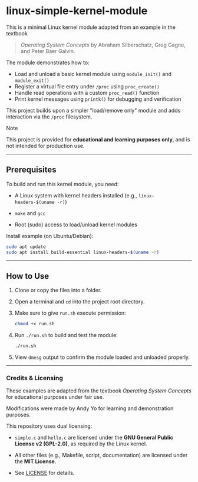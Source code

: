 # linux-simple-kernel-module

This is a minimal Linux kernel module adapted from an example in the textbook  
> *Operating System Concepts* by Abraham Silberschatz, Greg Gagne, and Peter Baer Galvin.

The module demonstrates how to:
- Load and unload a basic kernel module using `module_init()` and `module_exit()`
- Register a virtual file entry under `/proc` using `proc_create()`
- Handle read operations with a custom `proc_read()` function
- Print kernel messages using `printk()` for debugging and verification

This project builds upon a simpler "load/remove only" module and adds interaction via the `/proc` filesystem.

> [!NOTE] 
> This project is provided for **educational and learning purposes only**, and is not intended for production use.

---

## Prerequisites

To build and run this kernel module, you need:

- A Linux system with kernel headers installed (e.g., `linux-headers-$(uname -r)`)

- `make` and `gcc`

- Root (sudo) access to load/unload kernel modules

Install example (on Ubuntu/Debian):
```bash
sudo apt update
sudo apt install build-essential linux-headers-$(uname -r)
```

---

## How to Use

1. Clone or copy the files into a folder.

2. Open a terminal and `cd` into the project root directory.

3. Make sure to give `run.sh` execute permission:
    ```bash
    chmod +x run.sh
    ```

4. Run `./run.sh` to build and test the module:
    ```bash
    ./run.sh
    ```

5. View `dmesg` output to confirm the module loaded and unloaded properly.

---

### Credits & Licensing

These examples are adapted from the textbook *Operating System Concepts* for educational purposes under fair use.

Modifications were made by Andy Yo for learning and demonstration purposes.

This repository uses dual licensing:

- `simple.c` and `hello.c` are licensed under the **GNU General Public License v2 (GPL-2.0)**, as required by the Linux kernel.

- All other files (e.g., Makefile, script, documentation) are licensed under the **MIT License**.

- See [LICENSE](./LICENSE) for details.
